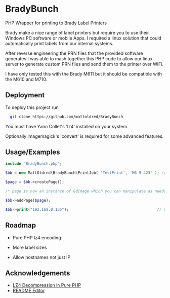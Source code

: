 
# BradyBunch

PHP Wrapper for printing to Brady Label Printers

Brady make a nice range of label printers but require you to use their Windows PC software or mobile Apps. I required a linux solution that could automatically print labels from our internal systems.  

After reverse engineering the PRN files that the provided software generates I was able to mash together this PHP code to allow our linux server to generate custom PRN files and send them to the printer over WiFi.

I have only tested this with the Brady M611 but it should be compatible with the M610 and M710.
## Deployment

To deploy this project run

```bash
  git clone https://github.com/mattoldred/BradyBunch
```

You must have Yann Collet's 'lz4' installed on your system

Optionally imagemagick's 'convert' is required for some advanced features.
## Usage/Examples

```php
include "BradyBunch.php";

$bb = new MattOldred\BradyBunch\PrintJob( 'TestPrint', 'M6-9-423' ); // Change this to your size of label

$page = $bb->createPage();

/* page is now an instance of GdImage which you can manipulate as needed */

$bb->addPage($page);

$bb->print("192.168.0.135");                                       // Change to ip of your printer
```


## Roadmap

- Pure PHP lz4 encoding

- More label sizes

- Allow hostnames not just IP


## Acknowledgements

 - [LZ4 Decompression in Pure PHP](http://heap.ch/blog/2019/05/18/lz4-decompression/)
 - [README Editor](https://readme.so/editor)

